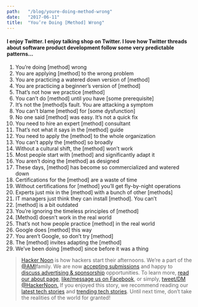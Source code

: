 ```yaml
---
path:	"/blog/youre-doing-method-wrong"
date:	"2017-06-11"
title:	"You’re Doing [Method] Wrong"
---
```


#### I enjoy Twitter. I enjoy talking shop on Twitter. I love how Twitter threads about software product development follow some very predictable patterns…

1. You’re doing [method] wrong
2. You are applying [method] to the wrong problem
3. You are practicing a watered down version of [method]
4. You are practicing a beginner’s version of [method]
5. That’s not how we practice [method]
6. You can’t do [method] until you have [some prerequisite]
7. It’s not the [method]s fault. You are attacking a symptom
8. You can’t blame [method] for [some dysfunction]
9. No one said [method] was easy. It’s not a quick fix
10. You need to hire an expert [method] consultant
11. That’s not what it says in the [method] guide
12. You need to apply the [method] to the whole organization
13. You can’t apply the [method] so broadly
14. Without a cultural shift, the [method] won’t work
15. Most people start with [method] and significantly adapt it
16. You aren’t doing the [method] as designed
17. These days, [method] has become so commercialized and watered down
18. Certifications for the [method] are a waste of time
19. Without certifications for [method] you’ll get fly-by-night operations
20. Experts just mix in the [method] with a bunch of other [methods]
21. IT managers just think they can install [method]. You can’t
22. [method] is a bit outdated
23. You’re ignoring the timeless principles of [method]
24. [Method] doesn’t work in the real world
25. That’s not how people practice [method] in the real world
26. Google does [method] this way
27. You aren’t Google, so don’t try [method]
28. The [method] invites adapting the [method]
29. We’ve been doing [method] since before it was a thing

> [Hacker Noon](http://bit.ly/Hackernoon) is how hackers start their afternoons. We’re a part of the [@AMI](http://bit.ly/atAMIatAMI)family. We are now [accepting submissions](http://bit.ly/hackernoonsubmission) and happy to [discuss advertising & sponsorship](mailto:partners@amipublications.com) opportunities.
> To learn more, [read our about page](https://goo.gl/4ofytp), [like/message us on Facebook](http://bit.ly/HackernoonFB), or simply, [tweet/DM @HackerNoon.](https://goo.gl/k7XYbx)
> If you enjoyed this story, we recommend reading our [latest tech stories](http://bit.ly/hackernoonlatestt) and [trending tech stories](https://hackernoon.com/trending). Until next time, don’t take the realities of the world for granted!